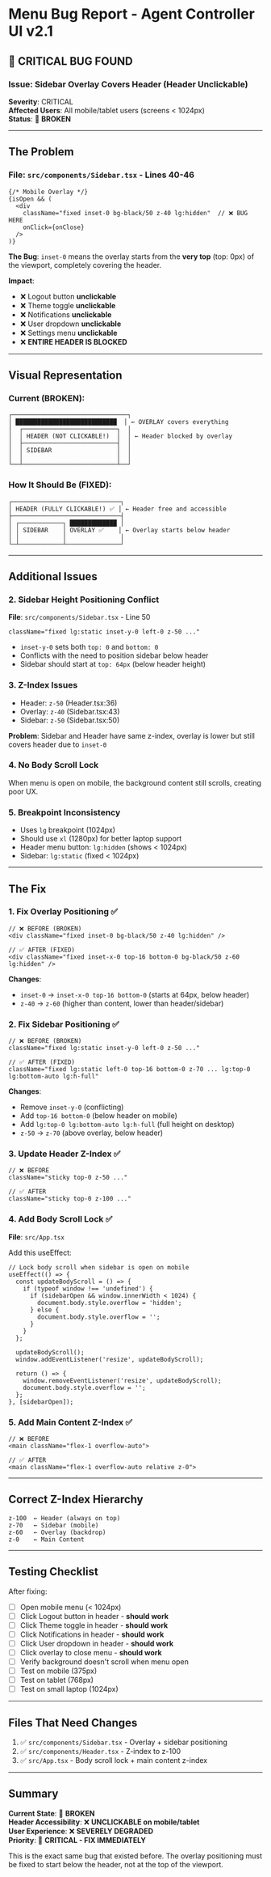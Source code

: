 # Menu Bug Report - Agent Controller UI v2.1

## 🔴 CRITICAL BUG FOUND

### Issue: Sidebar Overlay Covers Header (Header Unclickable)

**Severity**: CRITICAL  
**Affected Users**: All mobile/tablet users (screens < 1024px)  
**Status**: 🔴 **BROKEN**

---

## The Problem

### File: `src/components/Sidebar.tsx` - Lines 40-46

```tsx
{/* Mobile Overlay */}
{isOpen && (
  <div 
    className="fixed inset-0 bg-black/50 z-40 lg:hidden"  // ❌ BUG HERE
    onClick={onClose}
  />
)}
```

**The Bug**: `inset-0` means the overlay starts from the **very top** (top: 0px) of the viewport, completely covering the header.

**Impact**:
- ❌ Logout button **unclickable**
- ❌ Theme toggle **unclickable**
- ❌ Notifications **unclickable**
- ❌ User dropdown **unclickable**
- ❌ Settings menu **unclickable**
- ❌ **ENTIRE HEADER IS BLOCKED**

---

## Visual Representation

### Current (BROKEN):
```
┌────────────────────────────────┐
│ ████████████████████████████  │ ← OVERLAY covers everything
│  ┌──────────────────────────┐  │
│  │ HEADER (NOT CLICKABLE!)  │  │ ← Header blocked by overlay
│  ├──────────────────────────┤  │
│  │ SIDEBAR                  │  │
│  │                          │  │
└──┴──────────────────────────┴──┘
```

### How It Should Be (FIXED):
```
┌──────────────────────────────┐
│ HEADER (FULLY CLICKABLE!) ✅ │ ← Header free and accessible
├──────────────────────────────┤
│ ┌────────────┐ █████████████ │
│ │ SIDEBAR    │ OVERLAY ✅    │ ← Overlay starts below header
│ │            │               │
└─┴────────────┴───────────────┘
```

---

## Additional Issues

### 2. Sidebar Height Positioning Conflict
**File**: `src/components/Sidebar.tsx` - Line 50

```tsx
className="fixed lg:static inset-y-0 left-0 z-50 ..."
```

- `inset-y-0` sets both `top: 0` and `bottom: 0`
- Conflicts with the need to position sidebar below header
- Sidebar should start at `top: 64px` (below header height)

### 3. Z-Index Issues
- Header: `z-50` (Header.tsx:36)
- Overlay: `z-40` (Sidebar.tsx:43)
- Sidebar: `z-50` (Sidebar.tsx:50)

**Problem**: Sidebar and Header have same z-index, overlay is lower but still covers header due to `inset-0`

### 4. No Body Scroll Lock
When menu is open on mobile, the background content still scrolls, creating poor UX.

### 5. Breakpoint Inconsistency
- Uses `lg` breakpoint (1024px) 
- Should use `xl` (1280px) for better laptop support
- Header menu button: `lg:hidden` (shows < 1024px)
- Sidebar: `lg:static` (fixed < 1024px)

---

## The Fix

### 1. Fix Overlay Positioning ✅
```tsx
// ❌ BEFORE (BROKEN)
<div className="fixed inset-0 bg-black/50 z-40 lg:hidden" />

// ✅ AFTER (FIXED)
<div className="fixed inset-x-0 top-16 bottom-0 bg-black/50 z-60 lg:hidden" />
```

**Changes**:
- `inset-0` → `inset-x-0 top-16 bottom-0` (starts at 64px, below header)
- `z-40` → `z-60` (higher than content, lower than header/sidebar)

### 2. Fix Sidebar Positioning ✅
```tsx
// ❌ BEFORE (BROKEN)
className="fixed lg:static inset-y-0 left-0 z-50 ..."

// ✅ AFTER (FIXED)
className="fixed lg:static left-0 top-16 bottom-0 z-70 ... lg:top-0 lg:bottom-auto lg:h-full"
```

**Changes**:
- Remove `inset-y-0` (conflicting)
- Add `top-16 bottom-0` (below header on mobile)
- Add `lg:top-0 lg:bottom-auto lg:h-full` (full height on desktop)
- `z-50` → `z-70` (above overlay, below header)

### 3. Update Header Z-Index ✅
```tsx
// ❌ BEFORE
className="sticky top-0 z-50 ..."

// ✅ AFTER
className="sticky top-0 z-100 ..."
```

### 4. Add Body Scroll Lock ✅
**File**: `src/App.tsx`

Add this useEffect:
```tsx
// Lock body scroll when sidebar is open on mobile
useEffect(() => {
  const updateBodyScroll = () => {
    if (typeof window !== 'undefined') {
      if (sidebarOpen && window.innerWidth < 1024) {
        document.body.style.overflow = 'hidden';
      } else {
        document.body.style.overflow = '';
      }
    }
  };

  updateBodyScroll();
  window.addEventListener('resize', updateBodyScroll);
  
  return () => {
    window.removeEventListener('resize', updateBodyScroll);
    document.body.style.overflow = '';
  };
}, [sidebarOpen]);
```

### 5. Add Main Content Z-Index ✅
```tsx
// ❌ BEFORE
<main className="flex-1 overflow-auto">

// ✅ AFTER
<main className="flex-1 overflow-auto relative z-0">
```

---

## Correct Z-Index Hierarchy

```
z-100  ← Header (always on top)
z-70   ← Sidebar (mobile)
z-60   ← Overlay (backdrop)
z-0    ← Main Content
```

---

## Testing Checklist

After fixing:
- [ ] Open mobile menu (< 1024px)
- [ ] Click Logout button in header - **should work**
- [ ] Click Theme toggle in header - **should work**
- [ ] Click Notifications in header - **should work**
- [ ] Click User dropdown in header - **should work**
- [ ] Click overlay to close menu - **should work**
- [ ] Verify background doesn't scroll when menu open
- [ ] Test on mobile (375px)
- [ ] Test on tablet (768px)
- [ ] Test on small laptop (1024px)

---

## Files That Need Changes

1. ✅ `src/components/Sidebar.tsx` - Overlay + sidebar positioning
2. ✅ `src/components/Header.tsx` - Z-index to z-100
3. ✅ `src/App.tsx` - Body scroll lock + main content z-index

---

## Summary

**Current State**: 🔴 **BROKEN**  
**Header Accessibility**: ❌ **UNCLICKABLE on mobile/tablet**  
**User Experience**: ❌ **SEVERELY DEGRADED**  
**Priority**: 🔴 **CRITICAL - FIX IMMEDIATELY**

This is the exact same bug that existed before. The overlay positioning must be fixed to start below the header, not at the top of the viewport.